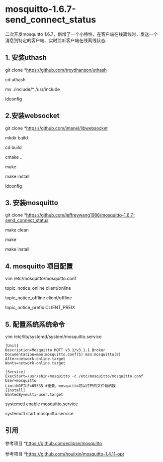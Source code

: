 # mosquitto-1.6.7-send_connect_status
二次开发mosquitto 1.6.7，新增了一个小特性，在客户端在线离线时，发送一个消息到特定的客户端、实时监听客户端在线离线状态.
## 1. 安装uthash 

git clone *https://github.com/troydhanson/uthash

cd uthash

mv ./include/* /usr/include

ldconfig

## 2.安装websocket

git clone *https://github.com/imanel/libwebsocket

mkdir build 

cd build

cmake ..

make

make install

ldconfig

## 3. 安装mosquitto

git clone *https://github.com/jeffreywang1988/mosquitto-1.6.7-send_connect_status

make clean

make 

make install

## 4. mosquitto 项目配置

vim /etc/mosquitto/mosquitto.conf

topic_notice_online client/online

topic_notice_offline client/offline

topic_notice_prefix CLIENT_PREIX

## 5. 配置系统系统命令

vim /etc/lib/systemd/system/mosquitto.service

```
[Unit]
Description=Mosquitto MQTT v3.1/v3.1.1 Broker
Documentation=man:mosquitto.conf(5) man:mosquitto(8)
After=network-online.target
Wants=network-online.target
 
[Service]
ExecStart=/usr/sbin/mosquitto -c /etc/mosquitto/mosquitto.conf
User=mosquitto
LimitNOFILE=65535 #重要，mosquitto可以打开的文件句柄数
[Install]
WantedBy=multi-user.target
```
systemctl enable mosquitto.service

systemctl start mosquitto.service

## 引用

参考项目 *https://github.com/eclipse/mosquitto

参考项目 *https://github.com/houjixin/mosquitto-1.4.11-opt
